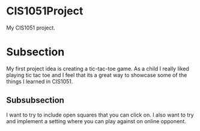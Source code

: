# CIS1051Project
My CIS1051 project.  

# Subsection
My first project idea is creating a tic-tac-toe game. As a child I really liked playing tic tac toe and I feel that its a great way to showcase some of the things I learned in CIS1051.
## Subsubsection
I want to try to include open squares that you can click on.
I also want to try and implement a setting where you can play against on online opponent. 



